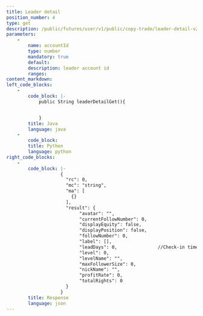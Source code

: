 ```yaml
---
title: Leader detail 
position_number: 4
type: get
description: /public/futures/user/v1/public/copy-trade/leader-detail-v2
parameters:
    -
        name: accountId
        type: number
        mandatory: true
        default:
        description: leader account id
        ranges:
content_markdown:
left_code_blocks:
    -
        code_block: |-
            public String leaderDetailGet(){


            }
        title: Java
        language: java
    -
        code_block:
        title: Python
        language: python
right_code_blocks:
    -
        code_block: |-
                    {
                      "rc": 0,
                      "mc": "string",
                      "ma": [
                        {}
                      ],
                      "result": {
                           "avatar": "",                
                           "currentFollowNumber": 0,    
                           "displayEquity": false,      
                           "displayPosition": false,    
                           "followNumber": 0,           
                           "label": [],                 
                           "leadDays": 0,               //Check-in time (days)
                           "level": 0,                  
                           "levelName": "",             
                           "maxFollowerSize": 0,        
                           "nickName": "",              
                           "profitRate": 0,             
                           "totalRights": 0             
                      }
                    }
        title: Response
        language: json
---
```

